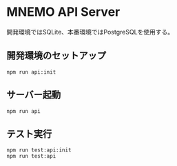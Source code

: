 # MNEMO API Server

開発環境ではSQLite、本番環境ではPostgreSQLを使用する。

## 開発環境のセットアップ

```
npm run api:init
```

## サーバー起動

```
npm run api
```

## テスト実行

```
npm run test:api:init
npm run test:api
```

